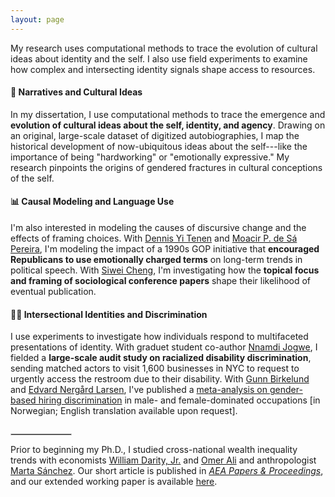 ```yaml
---
layout: page
---
```

My research uses computational methods to trace the evolution of cultural ideas about identity and the self. I also use field experiments to examine how complex and intersecting identity signals shape access to resources.

#### 📖 Narratives and Cultural Ideas
In my dissertation, I use computational methods to trace the emergence and **evolution of cultural ideas about the self, identity, and agency**. Drawing on an original, large-scale dataset of digitized autobiographies, I map the historical development of now-ubiquitous ideas about the self---like the importance of being "hardworking" or "emotionally expressive." My research pinpoints the origins of gendered fractures in cultural conceptions of the self.

#### 📊 Causal Modeling and Language Use
I'm also interested in modeling the causes of discursive change and the effects of framing choices.  With [Dennis Yi Tenen](https://dennistenen.com/) and [Moacir P. de Sá Pereira](https://moacir.com/), I'm modeling the impact of a 1990s GOP initiative that **encouraged Republicans to use emotionally charged terms** on long-term trends in political speech. With [Siwei Cheng](https://siwei-cheng.github.io/), I'm investigating how the **topical focus and framing of sociological conference papers** shape their likelihood of eventual publication.

#### 🧑‍🦽 Intersectional Identities and Discrimination
I use experiments to investigate how individuals respond to multifaceted presentations of identity. With graduet student co-author [Nnamdi Jogwe](https://as.nyu.edu/departments/sociology/people/current-phd-students/nnamdi-jogwe.html), I fielded a **large-scale audit study on racialized disability discrimination**, sending matched actors to visit 1,600 businesses in NYC to request to urgently access the restroom due to their disability. With [Gunn Birkelund](https://www.sv.uio.no/iss/english/people/aca/gunnb/) and [Edvard Nergård Larsen](https://www.samfunnsforskning.no/english/people/res/edvardnl/), I've published a [meta-analysis on gender-based hiring discrimination](https://www.scup.com/doi/full/10.18261/issn.1504-7989-2021-03-04-03) in male- and female-dominated occupations [in Norwegian; English translation available upon request].

<hr style="width: 1in; margin-top: 2em; margin-bottom: 0.5em; border: 1px solid #ccc;">

Prior to beginning my Ph.D., I studied cross-national wealth inequality trends with economists [William Darity, Jr.](https://sanford.duke.edu/profile/william-darity/) and [Omer Ali](https://www.econ.pitt.edu/people/omer-ali) and anthropologist [Marta Sánchez](https://people.uncw.edu/sanchezm/). Our short article is published in [_AEA Papers & Proceedings_](https://www.aeaweb.org/articles?id=10.1257/pandp.20211114), and our extended working paper is available [here](https://drive.google.com/file/d/1WiS8UY9gyljMAsCYgRwJMZGVYdeyaoz2/view).
